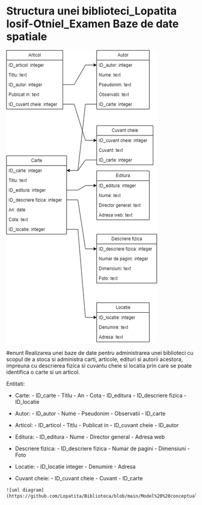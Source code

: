 # Structura unei biblioteci_Lopatita Iosif-Otniel_Examen Baze de date spatiale
![uml diagram](https://github.com/Lopatita/Biblioteca/blob/main/proiect%20biblioteca.drawio.png)

#enunt
Realizarea unei baze de date pentru administrarea unei biblioteci cu scopul de a stoca si administra carti, articole, edituri si autorii acestora, impreuna cu descrierea fizica si cuvantu cheie si locatia prin care se poate identifica o carte si un articol.

Entitati:
  - Carte:
          - ID_carte
          - Titlu
          - An
          - Cota
          - ID_editura
          - ID_descriere fizica
          - ID_locatie
   - Autor: 
          - ID_autor 
          - Nume 
          - Pseudonim
          - Observatii
          - ID_carte
          
   - Articol:
          - ID_articol
          - Titlu
          - Publicat in
          - ID_cuvant cheie
          - ID_autor
          
   - Editura:
          - ID_editura
          - Nume
          - Director general
          - Adresa web
          
   - Descriere fizica:
          - ID_descriere fizica
          - Numar de pagini
          - Dimensiuni
          - Foto
         
   - Locatie:
          - ID_locatie integer
          - Denumire
          - Adresa
          
   - Cuvant cheie:
          - ID_cuvant cheie
          - Cuvant
          - ID_carte
          
    ![uml diagram](https://github.com/Lopatita/Biblioteca/blob/main/Model%20%20conceptual.png)
